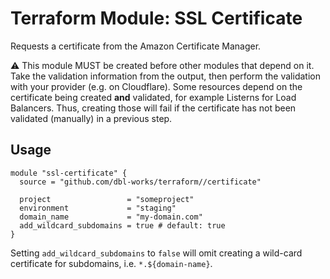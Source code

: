 # Terraform Module: SSL Certificate

Requests a certificate from the Amazon Certificate Manager.

:warning: This module MUST be created before other modules that depend on it.
Take the validation information from the output, then perform the validation with your provider (e.g. on Cloudflare).
Some resources depend on the certificate being created **and** validated, for example Listerns for Load Balancers.
Thus, creating those will fail if the certificate has not been validated (manually) in a previous step.


## Usage

```
module "ssl-certificate" {
  source = "github.com/dbl-works/terraform//certificate"

  project                 = "someproject"
  environment             = "staging"
  domain_name             = "my-domain.com"
  add_wildcard_subdomains = true # default: true
}
```

Setting `add_wildcard_subdomains` to `false` will omit creating a wild-card certificate for subdomains, i.e. `*.${domain-name}`.
